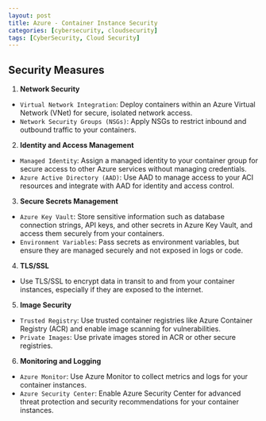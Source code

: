 ```yaml
---
layout: post
title: Azure - Container Instance Security
categories: [cybersecurity, cloudsecurity]
tags: [CyberSecurity, Cloud Security]
---
```


## Security Measures

1. **Network Security**
- `Virtual Network Integration`: Deploy containers within an Azure Virtual Network (VNet) for secure, isolated network access.
- `Network Security Groups (NSGs)`: Apply NSGs to restrict inbound and outbound traffic to your containers.

2. **Identity and Access Management**
- `Managed Identity`: Assign a managed identity to your container group for secure access to other Azure services without managing credentials.
- `Azure Active Directory (AAD)`: Use AAD to manage access to your ACI resources and integrate with AAD for identity and access control.

3. **Secure Secrets Management**
- `Azure Key Vault`: Store sensitive information such as database connection strings, API keys, and other secrets in Azure Key Vault, and access them securely from your containers.
- `Environment Variables`: Pass secrets as environment variables, but ensure they are managed securely and not exposed in logs or code.

4. **TLS/SSL**
- Use TLS/SSL to encrypt data in transit to and from your container instances, especially if they are exposed to the internet.

5. **Image Security**
- `Trusted Registry`: Use trusted container registries like Azure Container Registry (ACR) and enable image scanning for vulnerabilities.
- `Private Images`: Use private images stored in ACR or other secure registries.

6. **Monitoring and Logging**
- `Azure Monitor`: Use Azure Monitor to collect metrics and logs for your container instances.
- `Azure Security Center`: Enable Azure Security Center for advanced threat protection and security recommendations for your container instances.

